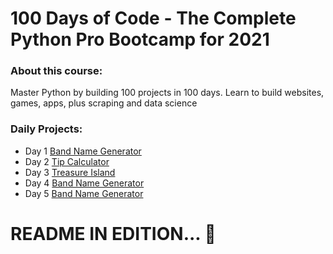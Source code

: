 # 100 Days of Code - The Complete Python Pro Bootcamp for 2021

### About this course:
Master Python by building 100 projects in 100 days. Learn to build websites, games, apps, plus scraping and data science

### Daily Projects:
- Day 1 [Band Name Generator](https://github.com/euzivamjunior/studies/tree/main/100%20Days%20of%20Code%20-%20The%20Complete%20Python%20Pro%20Bootcamp%20for%202021/day_1/project/band-name-generator-start)
- Day 2 [Tip Calculator](https://github.com/euzivamjunior/studies/tree/main/100%20Days%20of%20Code%20-%20The%20Complete%20Python%20Pro%20Bootcamp%20for%202021/day_2/projects/tip-calculator-start)
- Day 3 [Treasure Island](https://github.com/euzivamjunior/studies/tree/main/100%20Days%20of%20Code%20-%20The%20Complete%20Python%20Pro%20Bootcamp%20for%202021/day_3/projects/treasure-island-start)
- Day 4 [Band Name Generator](https://github.com/euzivamjunior/studies/tree/main/100%20Days%20of%20Code%20-%20The%20Complete%20Python%20Pro%20Bootcamp%20for%202021/day_1/project/band-name-generator-start)
- Day 5 [Band Name Generator](https://github.com/euzivamjunior/studies/tree/main/100%20Days%20of%20Code%20-%20The%20Complete%20Python%20Pro%20Bootcamp%20for%202021/day_1/project/band-name-generator-start)

# README IN EDITION... :wrench:
